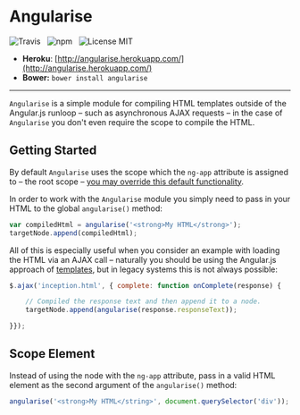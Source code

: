 Angularise
==========

![Travis](http://img.shields.io/travis/Wildhoney/Angularise.svg?style=flat)
&nbsp;
![npm](http://img.shields.io/npm/v/angularise.svg?style=flat)
&nbsp;
![License MIT](http://img.shields.io/badge/License-MIT-lightgrey.svg?style=flat)

* **Heroku**: [http://angularise.herokuapp.com/](http://angularise.herokuapp.com/)
* **Bower:** `bower install angularise`

---

`Angularise` is a simple module for compiling HTML templates outside of the Angular.js runloop &ndash; such as asynchronous AJAX requests &ndash; in the case of `Angularise` you don't even require the scope to compile the HTML.

## Getting Started

By default `Angularise` uses the scope which the `ng-app` attribute is assigned to &ndash; the root scope &ndash; [you may override this default functionality](#scope-element).

In order to work with the `Angularise` module you simply need to pass in your HTML to the global `angularise()` method:

```javascript
var compiledHtml = angularise('<strong>My HTML</strong>');
targetNode.append(compiledHtml);
```

All of this is especially useful when you consider an example with loading the HTML via an AJAX call &ndash; naturally you should be using the Angular.js approach of [templates](https://docs.angularjs.org/api/ng/directive/ngInclude), but in legacy systems this is not always possible:

```javascript
$.ajax('inception.html', { complete: function onComplete(response) {

    // Compiled the response text and then append it to a node.
    targetNode.append(angularise(response.responseText));

}});
```

## Scope Element

Instead of using the node with the `ng-app` attribute, pass in a valid HTML element as the second argument of the `angularise()` method:

```javascript
angularise('<strong>My HTML</string>', document.querySelector('div'));
```